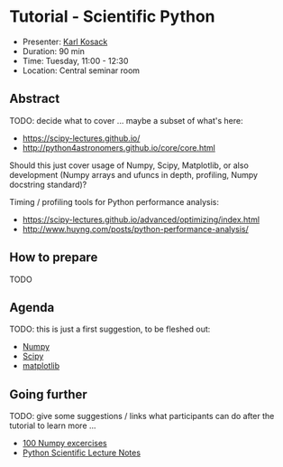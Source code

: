 # Tutorial - Scientific Python

* Presenter: [Karl Kosack](https://github.com/kosack)
* Duration: 90 min
* Time: Tuesday, 11:00 - 12:30
* Location: Central seminar room

## Abstract

TODO: decide what to cover ... maybe a subset of what's here:

* https://scipy-lectures.github.io/
* http://python4astronomers.github.io/core/core.html

Should this just cover usage of Numpy, Scipy, Matplotlib,
or also development (Numpy arrays and ufuncs in depth, profiling,
Numpy docstring standard)?

Timing / profiling tools for Python performance analysis:

* https://scipy-lectures.github.io/advanced/optimizing/index.html
* http://www.huyng.com/posts/python-performance-analysis/


## How to prepare

TODO

## Agenda

TODO: this is just a first suggestion, to be fleshed out:

- [Numpy](https://scipy-lectures.github.io/intro/numpy/index.html)
- [Scipy](https://scipy-lectures.github.io/intro/scipy.html)
- [matplotlib](https://scipy-lectures.github.io/intro/matplotlib/matplotlib.html)

## Going further

TODO: give some suggestions / links what participants can do
after the tutorial to learn more ...

* [100 Numpy excercises](http://www.labri.fr/perso/nrougier/teaching/numpy.100/)
* [Python Scientific Lecture Notes](https://scipy-lectures.github.io/)
